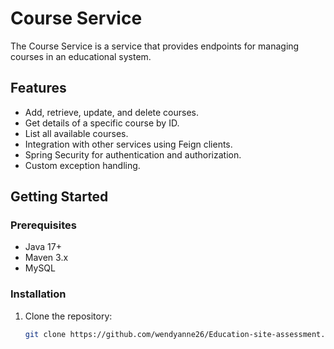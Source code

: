 # Course Service

The Course Service is a service that provides endpoints for managing courses in an educational system.



## Features

- Add, retrieve, update, and delete courses.
- Get details of a specific course by ID.
- List all available courses.
- Integration with other services using Feign clients.
- Spring Security for authentication and authorization.
- Custom exception handling.

## Getting Started

### Prerequisites

- Java 17+
- Maven 3.x
- MySQL

### Installation

1. Clone the repository:

   ```bash
   git clone https://github.com/wendyanne26/Education-site-assessment.git